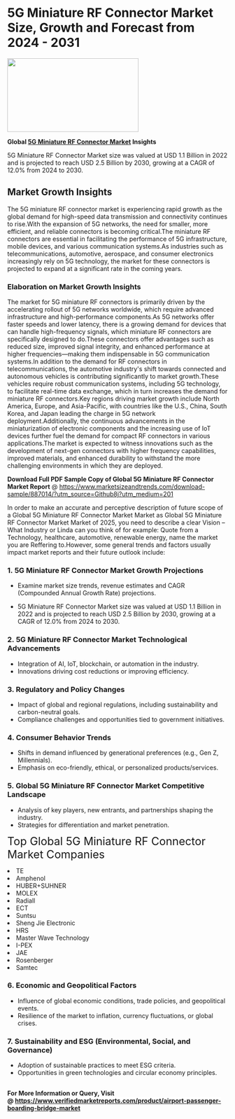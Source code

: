 <H1>5G Miniature RF Connector Market Size, Growth and Forecast from 2024 - 2031</H1><img class="aligncenter size-medium wp-image-584254" src="https://thirdeyenews.in/wp-content/uploads/2024/09/Global-Market-Research-300x168.jpeg" alt="" width="300" height="168" /><p><strong>Global&nbsp;<a href="https://www.marketsizeandtrends.com/download-sample/887014/?utm_source=Github8j?utm_medium=201">5G Miniature RF Connector Market</a> Insights</strong></p><p>5G Miniature RF Connector Market size was valued at USD 1.1 Billion in 2022 and is projected to reach USD 2.5 Billion by 2030, growing at a CAGR of 12.0% from 2024 to 2030.</p><p><h2>Market Growth Insights</h2> The 5G miniature RF connector market is experiencing rapid growth as the global demand for high-speed data transmission and connectivity continues to rise.With the expansion of 5G networks, the need for smaller, more efficient, and reliable connectors is becoming critical.The miniature RF connectors are essential in facilitating the performance of 5G infrastructure, mobile devices, and various communication systems.As industries such as telecommunications, automotive, aerospace, and consumer electronics increasingly rely on 5G technology, the market for these connectors is projected to expand at a significant rate in the coming years. <h3>Elaboration on Market Growth Insights</h3> The market for 5G miniature RF connectors is primarily driven by the accelerating rollout of 5G networks worldwide, which require advanced infrastructure and high-performance components.As 5G networks offer faster speeds and lower latency, there is a growing demand for devices that can handle high-frequency signals, which miniature RF connectors are specifically designed to do.These connectors offer advantages such as reduced size, improved signal integrity, and enhanced performance at higher frequencies—making them indispensable in 5G communication systems.In addition to the demand for RF connectors in telecommunications, the automotive industry's shift towards connected and autonomous vehicles is contributing significantly to market growth.These vehicles require robust communication systems, including 5G technology, to facilitate real-time data exchange, which in turn increases the demand for miniature RF connectors.Key regions driving market growth include North America, Europe, and Asia-Pacific, with countries like the U.S., China, South Korea, and Japan leading the charge in 5G network deployment.Additionally, the continuous advancements in the miniaturization of electronic components and the increasing use of IoT devices further fuel the demand for compact RF connectors in various applications.The market is expected to witness innovations such as the development of next-gen connectors with higher frequency capabilities, improved materials, and enhanced durability to withstand the more challenging environments in which they are deployed.</p><p><span class=""><strong>Download Full PDF Sample Copy of Global 5G Miniature RF Connector Market Report</strong> @ <a href="https://www.marketsizeandtrends.com/download-sample/887014/?utm_source=Github8j?utm_medium=201" target="_blank">https://www.marketsizeandtrends.com/download-sample/887014/?utm_source=Github8j?utm_medium=201</a></span></p><p>In order to make an accurate and perceptive description of future scope of a Global&nbsp;5G Miniature RF Connector Market Market as Global&nbsp;5G Miniature RF Connector Market Market of 2025, you need to describe a clear Vision &ndash; What Industry or Linda can you think of for example: Quote from a Technology, healthcare, automotive, renewable energy, name the market you are Reffering to.However, some general trends and factors usually impact market reports and their future outlook include:</p><h3>1.&nbsp;<strong>5G Miniature RF Connector Market Growth Projections</strong></h3><ul><li>Examine market size trends, revenue estimates and CAGR (Compounded Annual Growth Rate) projections.</li><li><p>5G Miniature RF Connector Market size was valued at USD 1.1 Billion in 2022 and is projected to reach USD 2.5 Billion by 2030, growing at a CAGR of 12.0% from 2024 to 2030.</p></li></ul><h3>2.&nbsp;<strong>5G Miniature RF Connector Market Technological Advancements</strong></h3><ul><li>Integration of AI, IoT, blockchain, or automation in the industry.</li><li>Innovations driving cost reductions or improving efficiency.</li></ul><h3>3.&nbsp;<strong>Regulatory and Policy Changes</strong></h3><ul><li>Impact of global and regional regulations, including sustainability and carbon-neutral goals.</li><li>Compliance challenges and opportunities tied to government initiatives.</li></ul><h3>4.&nbsp;<strong>Consumer Behavior Trends</strong></h3><ul><li>Shifts in demand influenced by generational preferences (e.g., Gen Z, Millennials).</li><li>Emphasis on eco-friendly, ethical, or personalized products/services.</li></ul><h3>5.&nbsp;<strong>Global 5G Miniature RF Connector Market Competitive Landscape</strong></h3><ul><li>Analysis of key players, new entrants, and partnerships shaping the industry.</li><li>Strategies for differentiation and market penetration.</li></ul><p data-pm-slice="1 1 []"><span style="color: inherit; font-family: inherit; font-size: 25px;">Top Global 5G Miniature RF Connector Market Companies</span></p><div class="" data-test-id=""><p><li>TE</li><li> Amphenol</li><li> HUBER+SUHNER</li><li> MOLEX</li><li> Radiall</li><li> ECT</li><li> Suntsu</li><li> Sheng Jie Electronic</li><li> HRS</li><li> Master Wave Technology</li><li> I-PEX</li><li> JAE</li><li> Rosenberger</li><li> Samtec</li></p></div><h3>6.&nbsp;<strong>Economic and Geopolitical Factors</strong></h3><ul><li>Influence of global economic conditions, trade policies, and geopolitical events.</li><li>Resilience of the market to inflation, currency fluctuations, or global crises.</li></ul><h3>7.&nbsp;<strong>Sustainability and ESG (Environmental, Social, and Governance)</strong></h3><ul><li>Adoption of sustainable practices to meet ESG criteria.</li><li>Opportunities in green technologies and circular economy principles.</li></ul><h2><strong style="font-size: 14px;">For More Information or Query, Visit @&nbsp;</strong><a style="background-color: #ffffff; font-size: 14px;" href="https://www.marketsizeandtrends.com/report/5g-miniature-rf-connector-market/" target="_blank">https://www.verifiedmarketreports.com/product/airport-passenger-boarding-bridge-market</a></h2>